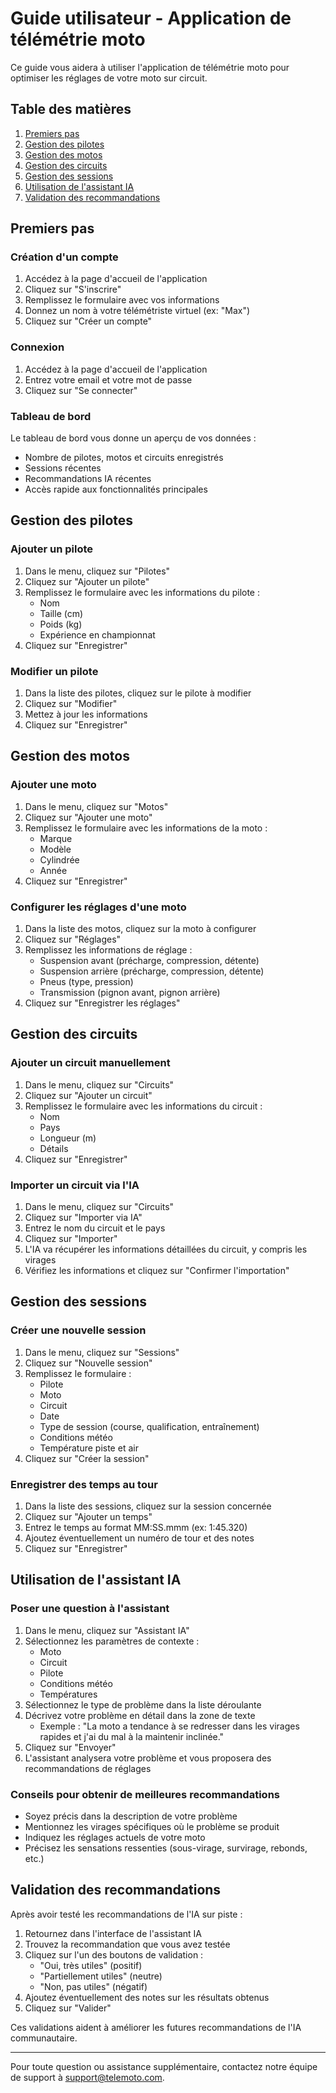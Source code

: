 # Guide utilisateur - Application de télémétrie moto

Ce guide vous aidera à utiliser l'application de télémétrie moto pour optimiser les réglages de votre moto sur circuit.

## Table des matières

1. [Premiers pas](#premiers-pas)
2. [Gestion des pilotes](#gestion-des-pilotes)
3. [Gestion des motos](#gestion-des-motos)
4. [Gestion des circuits](#gestion-des-circuits)
5. [Gestion des sessions](#gestion-des-sessions)
6. [Utilisation de l'assistant IA](#utilisation-de-lassistant-ia)
7. [Validation des recommandations](#validation-des-recommandations)

## Premiers pas

### Création d'un compte

1. Accédez à la page d'accueil de l'application
2. Cliquez sur "S'inscrire"
3. Remplissez le formulaire avec vos informations
4. Donnez un nom à votre télémétriste virtuel (ex: "Max")
5. Cliquez sur "Créer un compte"

### Connexion

1. Accédez à la page d'accueil de l'application
2. Entrez votre email et votre mot de passe
3. Cliquez sur "Se connecter"

### Tableau de bord

Le tableau de bord vous donne un aperçu de vos données :
- Nombre de pilotes, motos et circuits enregistrés
- Sessions récentes
- Recommandations IA récentes
- Accès rapide aux fonctionnalités principales

## Gestion des pilotes

### Ajouter un pilote

1. Dans le menu, cliquez sur "Pilotes"
2. Cliquez sur "Ajouter un pilote"
3. Remplissez le formulaire avec les informations du pilote :
   - Nom
   - Taille (cm)
   - Poids (kg)
   - Expérience en championnat
4. Cliquez sur "Enregistrer"

### Modifier un pilote

1. Dans la liste des pilotes, cliquez sur le pilote à modifier
2. Cliquez sur "Modifier"
3. Mettez à jour les informations
4. Cliquez sur "Enregistrer"

## Gestion des motos

### Ajouter une moto

1. Dans le menu, cliquez sur "Motos"
2. Cliquez sur "Ajouter une moto"
3. Remplissez le formulaire avec les informations de la moto :
   - Marque
   - Modèle
   - Cylindrée
   - Année
4. Cliquez sur "Enregistrer"

### Configurer les réglages d'une moto

1. Dans la liste des motos, cliquez sur la moto à configurer
2. Cliquez sur "Réglages"
3. Remplissez les informations de réglage :
   - Suspension avant (précharge, compression, détente)
   - Suspension arrière (précharge, compression, détente)
   - Pneus (type, pression)
   - Transmission (pignon avant, pignon arrière)
4. Cliquez sur "Enregistrer les réglages"

## Gestion des circuits

### Ajouter un circuit manuellement

1. Dans le menu, cliquez sur "Circuits"
2. Cliquez sur "Ajouter un circuit"
3. Remplissez le formulaire avec les informations du circuit :
   - Nom
   - Pays
   - Longueur (m)
   - Détails
4. Cliquez sur "Enregistrer"

### Importer un circuit via l'IA

1. Dans le menu, cliquez sur "Circuits"
2. Cliquez sur "Importer via IA"
3. Entrez le nom du circuit et le pays
4. Cliquez sur "Importer"
5. L'IA va récupérer les informations détaillées du circuit, y compris les virages
6. Vérifiez les informations et cliquez sur "Confirmer l'importation"

## Gestion des sessions

### Créer une nouvelle session

1. Dans le menu, cliquez sur "Sessions"
2. Cliquez sur "Nouvelle session"
3. Remplissez le formulaire :
   - Pilote
   - Moto
   - Circuit
   - Date
   - Type de session (course, qualification, entraînement)
   - Conditions météo
   - Température piste et air
4. Cliquez sur "Créer la session"

### Enregistrer des temps au tour

1. Dans la liste des sessions, cliquez sur la session concernée
2. Cliquez sur "Ajouter un temps"
3. Entrez le temps au format MM:SS.mmm (ex: 1:45.320)
4. Ajoutez éventuellement un numéro de tour et des notes
5. Cliquez sur "Enregistrer"

## Utilisation de l'assistant IA

### Poser une question à l'assistant

1. Dans le menu, cliquez sur "Assistant IA"
2. Sélectionnez les paramètres de contexte :
   - Moto
   - Circuit
   - Pilote
   - Conditions météo
   - Températures
3. Sélectionnez le type de problème dans la liste déroulante
4. Décrivez votre problème en détail dans la zone de texte
   - Exemple : "La moto a tendance à se redresser dans les virages rapides et j'ai du mal à la maintenir inclinée."
5. Cliquez sur "Envoyer"
6. L'assistant analysera votre problème et vous proposera des recommandations de réglages

### Conseils pour obtenir de meilleures recommandations

- Soyez précis dans la description de votre problème
- Mentionnez les virages spécifiques où le problème se produit
- Indiquez les réglages actuels de votre moto
- Précisez les sensations ressenties (sous-virage, survirage, rebonds, etc.)

## Validation des recommandations

Après avoir testé les recommandations de l'IA sur piste :

1. Retournez dans l'interface de l'assistant IA
2. Trouvez la recommandation que vous avez testée
3. Cliquez sur l'un des boutons de validation :
   - "Oui, très utiles" (positif)
   - "Partiellement utiles" (neutre)
   - "Non, pas utiles" (négatif)
4. Ajoutez éventuellement des notes sur les résultats obtenus
5. Cliquez sur "Valider"

Ces validations aident à améliorer les futures recommandations de l'IA communautaire.

---

Pour toute question ou assistance supplémentaire, contactez notre équipe de support à support@telemoto.com.
